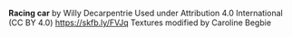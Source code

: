 **Racing car** by Willy Decarpentrie
Used under Attribution 4.0 International (CC BY 4.0)
https://skfb.ly/FVJq
Textures modified by Caroline Begbie

